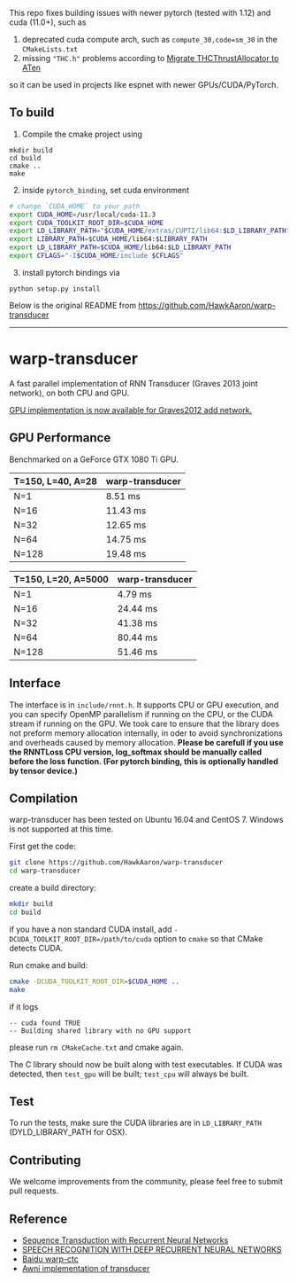 This repo fixes building issues with newer pytorch (tested with 1.12) and cuda (11.0+), such as
1. deprecated cuda compute arch, such as `compute_30,code=sm_30` in the `CMakeLists.txt`
2. missing `"THC.h"` problems according to [Migrate THCThrustAllocator to ATen](https://github.com/pytorch/pytorch/pull/65492)

so it can be used in projects like espnet with newer GPUs/CUDA/PyTorch.
## To build

1. Compile the cmake project using
```
mkdir build
cd build
cmake ..
make
```
2. inside `pytorch_binding`, set cuda environment
```bash
# change `CUDA_HOME` to your path
export CUDA_HOME=/usr/local/cuda-11.3
export CUDA_TOOLKIT_ROOT_DIR=$CUDA_HOME
export LD_LIBRARY_PATH="$CUDA_HOME/extras/CUPTI/lib64:$LD_LIBRARY_PATH"
export LIBRARY_PATH=$CUDA_HOME/lib64:$LIBRARY_PATH
export LD_LIBRARY_PATH=$CUDA_HOME/lib64:$LD_LIBRARY_PATH
export CFLAGS="-I$CUDA_HOME/include $CFLAGS"
```
3. install pytorch bindings via
```
python setup.py install
```

Below is the original README from https://github.com/HawkAaron/warp-transducer

--------------------------------

# warp-transducer
A fast parallel implementation of RNN Transducer (Graves 2013 joint network), on both CPU and GPU.

[GPU implementation is now available for Graves2012 add network.](https://github.com/HawkAaron/warp-transducer/tree/add_network)

## GPU Performance
Benchmarked on a GeForce GTX 1080 Ti GPU.

| **T=150, L=40, A=28** | **warp-transducer** |
| --------------------- | ------------------- |
|         N=1           |      8.51 ms        |
|         N=16          |      11.43 ms       |
|         N=32          |      12.65 ms       |
|         N=64          |      14.75 ms       |
|         N=128         |      19.48 ms       |

| **T=150, L=20, A=5000** | **warp-transducer** |
| ----------------------- | ------------------- |
|         N=1             |      4.79 ms        |
|         N=16            |      24.44 ms       |
|         N=32            |      41.38 ms       |
|         N=64            |      80.44 ms       |
|         N=128           |      51.46 ms       |

<!-- | **T=1500, L=300, A=50** | **warp-transducer** |
| ----------------------- | ------------------- |
|         N=1             |      570.33 ms      |
|         N=16            |      768.57 ms      |
|         N=32            |      955.05 ms      |
|         N=64            |      569.34 ms      |
|         N=128           |      -              |
 -->

## Interface
The interface is in `include/rnnt.h`. It supports CPU or GPU execution, and you can specify OpenMP parallelism
if running on the CPU, or the CUDA stream if running on the GPU. We took care to ensure that the library does not 
preform memory allocation internally, in oder to avoid synchronizations and overheads caused by memory allocation.
**Please be carefull if you use the RNNTLoss CPU version, log_softmax should be manually called before the loss function.
(For pytorch binding, this is optionally handled by tensor device.)**

## Compilation
warp-transducer has been tested on Ubuntu 16.04 and CentOS 7. Windows is not supported at this time.

First get the code:
```bash
git clone https://github.com/HawkAaron/warp-transducer
cd warp-transducer
```
create a build directory:
```bash
mkdir build
cd build
```
if you have a non standard CUDA install, add `-DCUDA_TOOLKIT_ROOT_DIR=/path/to/cuda` option to `cmake` so that CMake detects CUDA.

Run cmake and build:
```bash
cmake -DCUDA_TOOLKIT_ROOT_DIR=$CUDA_HOME ..
make
```
if it logs
```
-- cuda found TRUE
-- Building shared library with no GPU support
```
please run `rm CMakeCache.txt` and cmake again.

The C library should now be built along with test executables. If CUDA was detected, then `test_gpu` will be built;
`test_cpu` will always be built.

## Test
To run the tests, make sure the CUDA libraries are in `LD_LIBRARY_PATH` (DYLD_LIBRARY_PATH for OSX).

## Contributing
We welcome improvements from the community, please feel free to submit pull requests.

## Reference
* [Sequence Transduction with Recurrent Neural Networks](https://arxiv.org/abs/1211.3711)
* [SPEECH RECOGNITION WITH DEEP RECURRENT NEURAL NETWORKS](https://arxiv.org/pdf/1303.5778.pdf)
* [Baidu warp-ctc](https://github.com/baidu-research/warp-ctc)
* [Awni implementation of transducer](https://github.com/awni/transducer)

